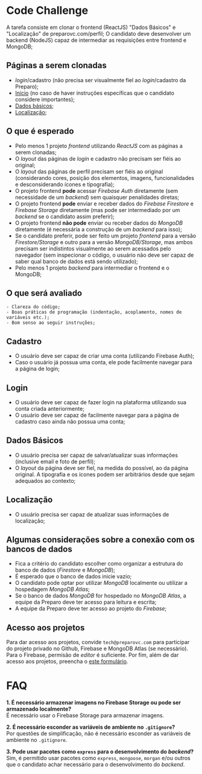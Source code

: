 # Code Challenge

A tarefa consiste em clonar o frontend (ReactJS) "Dados Básicos" e "Localização" de preparovc.com/perfil; O candidato deve desenvolver um backend (NodeJS) capaz de intermediar as requisições entre frontend e MongoDB;

## Páginas a serem clonadas

-   _login_/cadastro (não precisa ser visualmente fiel ao _login_/cadastro da Preparo);
-   [Início](https://preparovc.com/perfil) (no caso de haver instruções específicas que o candidato considere importantes);
-   [Dados básicos](https://preparovc.com/perfil/formsperfil);
-   [Localização](https://preparovc.com/perfil/formslocalizacao);

## O que é esperado

-   Pelo menos 1 projeto _frontend_ utilizando _ReactJS_ com as páginas a serem clonadas;
-   O _layout_ das páginas de _login_ e cadastro não precisam ser fiéis ao original;
-   O _layout_ das páginas de perfil precisam ser fiéis ao original (considerando cores, posição dos elementos, imagens, funcionalidades e desconsiderando ícones e tipografia);
-   O projeto frontend **pode** acessar _Firebase Auth_ diretamente (sem necessidade de um _backend_) sem quaisquer penalidades diretas;
-   O projeto frontend **pode** enviar e receber dados do _Firebase Firestore_ e _Firebase Storage_ diretamente (mas pode ser intermediado por um _backend_ se o candidato assim preferir);
-   O projeto frontend **não pode** enviar ou receber dados do _MongoDB_ diretamente (é necessária a construção de um _backend_ para isso);
-   Se o candidato preferir, pode ser feito um projeto _frontend_ para a versão _Firestore/Storage_ e outro para a versão _MongoDB/Storage_, mas ambos precisam ser indistintos visualmente ao serem acessados pelo navegador (sem inspecionar o código, o usuário não deve ser capaz de saber qual banco de dados está sendo utilizado);
-   Pelo menos 1 projeto _backend_ para intermediar o frontend e o MongoDB;

## O que será avaliado

    - Clareza do código;
    - Boas práticas de programação (indentação, acoplamento, nomes de variáveis etc.);
    - Bom senso ao seguir instruções;

## Cadastro

-   O usuário deve ser capaz de criar uma conta (utilizando Firebase Auth);
-   Caso o usuário já possua uma conta, ele pode facilmente navegar para a página de login;

## Login

-   O usuário deve ser capaz de fazer login na plataforma utilizando sua conta criada anteriormente;
-   O usuário deve ser capaz de facilmente navegar para a página de cadastro caso ainda não possua uma conta;


## Dados Básicos

-   O usuário precisa ser capaz de salvar/atualizar suas informações (inclusive email e foto de perfil);
-   O _layout_ da página deve ser fiel, na medida do possível, ao da página original. A tipografia e os ícones podem ser arbitrários desde que sejam adequados ao contexto;


## Localização

-   O usuário precisa ser capaz de atualizar suas informações de localização;


## Algumas considerações sobre a conexão com os bancos de dados

-   Fica a critério do candidato escolher como organizar a estrutura do banco de dados (_Firestore_ e _MongoDB_);
-   É esperado que o banco de dados inicie vazio;
-   O candidato pode optar por utilizar _MongoDB_ localmente ou utilizar a hospedagem _MongoDB Atlas_;
-   Se o banco de dados _MongoDB_ for hospedado no _MongoDB Atlas_, a equipe da Preparo deve ter acesso para leitura e escrita;
-   A equipe da Preparo deve ter acesso ao projeto do _Firebase_;

## Acesso aos projetos

Para dar acesso aos projetos, convide `tech@preparovc.com` para participar do projeto privado no Github, Firebase e MongoDB Atlas (se necessário). Para o Firebase, permisão de _editor_ é suficiente. Por fim, além de dar acesso aos projetos, preencha o [este formulário](https://forms.gle/eWSU5cArcMyNodiy9).

# FAQ

**1. É necessário armazenar imagens no Firebase Storage ou pode ser armazenado localmente?**<br>
É necessário usar o Firebase Storage para armazenar imagens.

**2. É necessário esconder as variáveis de ambiente no `.gitignore`?**<br>
Por questões de simplificação, não é necessário esconder as variáveis de ambiente no `.gitignore`.

**3. Pode usar pacotes como `express` para o desenvolvimento do _backend_?**<br>
Sim, é permitido usar pacotes como `express`, `mongoose`, `morgan` e/ou outros que o candidato achar necessário para o desenvolvimento do _backend_.
